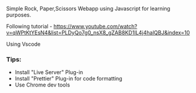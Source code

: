 Simple Rock, Paper,Scissors Webapp using Javascript for learning purposes.

Following tutorial - https://www.youtube.com/watch?v=qWPtKtYEsN4&list=PLDyQo7g0_nsX8_gZAB8KD1lL4j4halQBJ&index=10

Using Vscode

### Tips:
* Install "Live Server" Plug-in
* Install "Prettier" Plug-in for code formatting
* Use Chrome dev tools

